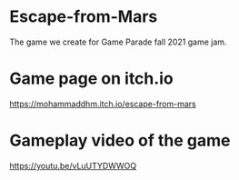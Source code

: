 # Escape-from-Mars
The game we create for Game Parade fall 2021 game jam.

# Game page on itch.io
https://mohammaddhm.itch.io/escape-from-mars

# Gameplay video of the game
https://youtu.be/vLuUTYDWWOQ
